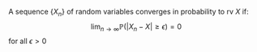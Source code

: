 A sequence $\{ X_{n} \}$ of random variables 
converges in probability to rv $X$ if:
$$
\lim_{ n \to \infty } \mathbb{P}(\lvert X_{n}-X \rvert \geq \epsilon) = 0
$$
for all $\epsilon>0$
